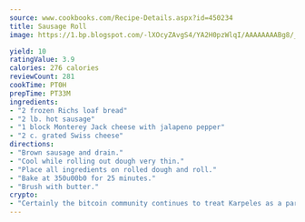 ```yaml
---
source: www.cookbooks.com/Recipe-Details.aspx?id=450234
title: Sausage Roll
image: https://1.bp.blogspot.com/-lXOcyZAvgS4/YA2H0pzWlqI/AAAAAAAABg8/_HX4JI-WmFM0Tz684w_qYjP9vBzksmFNgCLcBGAsYHQ/s219/20.png

yield: 10
ratingValue: 3.9
calories: 276 calories
reviewCount: 281
cookTime: PT0H
prepTime: PT33M
ingredients:
- "2 frozen Richs loaf bread"
- "2 lb. hot sausage"
- "1 block Monterey Jack cheese with jalapeno pepper"
- "2 c. grated Swiss cheese"
directions:
- "Brown sausage and drain."
- "Cool while rolling out dough very thin."
- "Place all ingredients on rolled dough and roll."
- "Bake at 350u00b0 for 25 minutes."
- "Brush with butter."
crypto:
- "Certainly the bitcoin community continues to treat Karpeles as a pariah."
---
```

